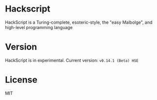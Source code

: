 # Hackscript

HackScript is a Turing-complete, esoteric-style, the "easy Malbolge", and high-level programming language

# Version

HackScript is in experimental. Current version: `v0.14.1 (Beta) HSE`

# License

MIT
